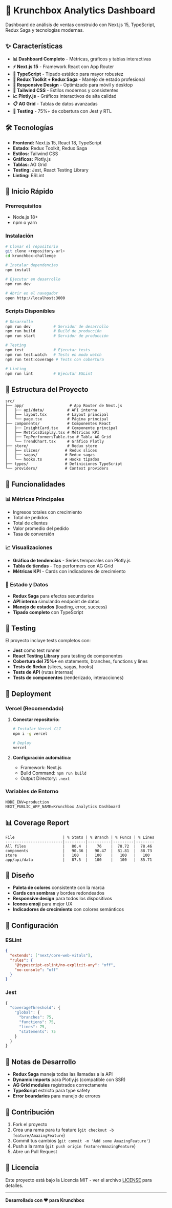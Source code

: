 # 🚀 Krunchbox Analytics Dashboard

Dashboard de análisis de ventas construido con Next.js 15, TypeScript, Redux Saga y tecnologías modernas.

## ✨ Características

- **📊 Dashboard Completo** - Métricas, gráficos y tablas interactivas
- **⚡ Next.js 15** - Framework React con App Router
- **🔷 TypeScript** - Tipado estático para mayor robustez
- **🔄 Redux Toolkit + Redux Saga** - Manejo de estado profesional
- **📱 Responsive Design** - Optimizado para móvil y desktop
- **🎨 Tailwind CSS** - Estilos modernos y consistentes
- **📈 Plotly.js** - Gráficos interactivos de alta calidad
- **📋 AG Grid** - Tablas de datos avanzadas
- **🧪 Testing** - 75%+ de cobertura con Jest y RTL

## 🛠️ Tecnologías

- **Frontend:** Next.js 15, React 18, TypeScript
- **Estado:** Redux Toolkit, Redux Saga
- **Estilos:** Tailwind CSS
- **Gráficos:** Plotly.js
- **Tablas:** AG Grid
- **Testing:** Jest, React Testing Library
- **Linting:** ESLint

## 🚀 Inicio Rápido

### Prerrequisitos
- Node.js 18+
- npm o yarn

### Instalación

```bash
# Clonar el repositorio
git clone <repository-url>
cd krunchbox-challenge

# Instalar dependencias
npm install

# Ejecutar en desarrollo
npm run dev

# Abrir en el navegador
open http://localhost:3000
```

### Scripts Disponibles

```bash
# Desarrollo
npm run dev          # Servidor de desarrollo
npm run build        # Build de producción
npm run start        # Servidor de producción

# Testing
npm test             # Ejecutar tests
npm run test:watch   # Tests en modo watch
npm run test:coverage # Tests con cobertura

# Linting
npm run lint         # Ejecutar ESLint
```

## 📁 Estructura del Proyecto

```
src/
├── app/                    # App Router de Next.js
│   ├── api/data/          # API interna
│   ├── layout.tsx         # Layout principal
│   └── page.tsx           # Página principal
├── components/            # Componentes React
│   ├── InsightCard.tsx    # Componente principal
│   ├── MetricsDisplay.tsx # Métricas KPI
│   ├── TopPerformersTable.tsx # Tabla AG Grid
│   └── TrendChart.tsx     # Gráfico Plotly
├── store/                 # Redux store
│   ├── slices/           # Redux slices
│   ├── sagas/            # Redux sagas
│   └── hooks.ts          # Hooks tipados
├── types/                # Definiciones TypeScript
└── providers/            # Context providers
```

## 🎯 Funcionalidades

### 📊 Métricas Principales
- Ingresos totales con crecimiento
- Total de pedidos
- Total de clientes
- Valor promedio del pedido
- Tasa de conversión

### 📈 Visualizaciones
- **Gráfico de tendencias** - Series temporales con Plotly.js
- **Tabla de tiendas** - Top performers con AG Grid
- **Métricas KPI** - Cards con indicadores de crecimiento

### 🔄 Estado y Datos
- **Redux Saga** para efectos secundarios
- **API interna** simulando endpoint de datos
- **Manejo de estados** (loading, error, success)
- **Tipado completo** con TypeScript

## 🧪 Testing

El proyecto incluye tests completos con:
- **Jest** como test runner
- **React Testing Library** para testing de componentes
- **Cobertura del 75%+** en statements, branches, functions y lines
- **Tests de Redux** (slices, sagas, hooks)
- **Tests de API** (rutas internas)
- **Tests de componentes** (renderizado, interacciones)

## 🚀 Deployment

### Vercel (Recomendado)

1. **Conectar repositorio:**
   ```bash
   # Instalar Vercel CLI
   npm i -g vercel
   
   # Deploy
   vercel
   ```

2. **Configuración automática:**
   - Framework: Next.js
   - Build Command: `npm run build`
   - Output Directory: `.next`

### Variables de Entorno

```env
NODE_ENV=production
NEXT_PUBLIC_APP_NAME=Krunchbox Analytics Dashboard
```

## 📊 Coverage Report

```
File                     | % Stmts | % Branch | % Funcs | % Lines
-------------------------|---------|----------|---------|--------
All files                |   80.4  |    76    |  78.72  |  78.46
components               |   90.36 |   90.47  |  81.81  |  88.73
store                    |   100   |   100    |   100   |   100
app/api/data             |   87.5  |   100    |   100   |  85.71
```

## 🎨 Diseño

- **Paleta de colores** consistente con la marca
- **Cards con sombras** y bordes redondeados
- **Responsive design** para todos los dispositivos
- **Iconos emoji** para mejor UX
- **Indicadores de crecimiento** con colores semánticos

## 🔧 Configuración

### ESLint
```json
{
  "extends": ["next/core-web-vitals"],
  "rules": {
    "@typescript-eslint/no-explicit-any": "off",
    "no-console": "off"
  }
}
```

### Jest
```javascript
{
  "coverageThreshold": {
    "global": {
      "branches": 75,
      "functions": 75,
      "lines": 75,
      "statements": 75
    }
  }
}
```

## 📝 Notas de Desarrollo

- **Redux Saga** maneja todas las llamadas a la API
- **Dynamic imports** para Plotly.js (compatible con SSR)
- **AG Grid modules** registrados correctamente
- **TypeScript** estricto para type safety
- **Error boundaries** para manejo de errores

## 🤝 Contribución

1. Fork el proyecto
2. Crea una rama para tu feature (`git checkout -b feature/AmazingFeature`)
3. Commit tus cambios (`git commit -m 'Add some AmazingFeature'`)
4. Push a la rama (`git push origin feature/AmazingFeature`)
5. Abre un Pull Request

## 📄 Licencia

Este proyecto está bajo la Licencia MIT - ver el archivo [LICENSE](LICENSE) para detalles.

---

**Desarrollado con ❤️ para Krunchbox**